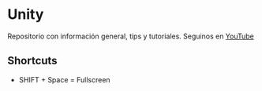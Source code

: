 # Unity
Repositorio con información general, tips y tutoriales.
Seguinos en <a href="https://www.youtube.com/channel/UCf7zkU3ITDaiGk0rYStub3w">YouTube</a>

## Shortcuts
- SHIFT + Space = Fullscreen
